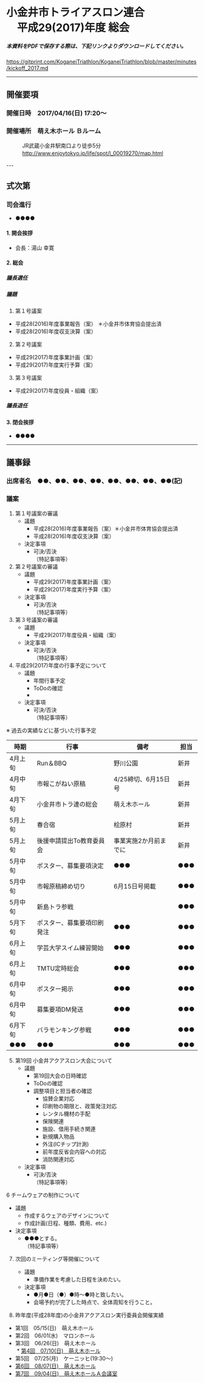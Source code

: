 # 小金井市トライアスロン連合<br>　平成29(2017)年度 総会  
##### 本資料をPDFで保存する際は、下記リンクよりダウンロードしてください。
https://gitprint.com/KoganeiTriathlon/KoganeiTriathlon/blob/master/minutes/kickoff_2017.md

---

## 開催要項
### 開催日時　2017/04/16(日) 17:20～  
### 開催場所　萌え木ホール Ｂルーム     
　　　JR武蔵小金井駅南口より徒歩5分  
　　　http://www.enjoytokyo.jp/life/spot/l_00019270/map.html  

---  

## 式次第  
### 司会進行  
* ●●●●  
#### 1. 開会挨拶  
* 会長：湯山 幸寛  
#### 2. 総会  
##### 議長選任  
##### 議題 
1. 第１号議案
  * 平成28(2016)年度事業報告（案） ＊小金井市体育協会提出済  
  * 平成28(2016)年度収支決算（案）  
2. 第２号議案
  * 平成29(2017)年度事業計画（案）   
  * 平成29(2017)年度実行予算（案）  
3. 第３号議案
  * 平成29(2017)年度役員・組織（案）   
##### 議長退任  
#### 3. 閉会挨拶  
* ●●●●  

---

## 議事録  
### 出席者名　●●、●●、●●、●●、●●、●●、●●、●●(記)  

### 議案  
1. 第１号議案の審議  
   * 議題  
     + 平成28(2016)年度事業報告（案）＊小金井市体育協会提出済  
     + 平成28(2016)年度収支決算（案）  
   * 決定事項  
     + 可決/否決  
       （特記事項等）  
2. 第２号議案の審議  
   * 議題  
     + 平成29(2017)年度事業計画（案）  
     + 平成29(2017)年度実行予算（案）  
   * 決定事項  
     + 可決/否決  
       （特記事項等）  
3. 第３号議案の審議    
   * 議題  
     + 平成29(2017)年度役員・組織（案）  
   * 決定事項  
     + 可決/否決  
       （特記事項等）  
4. 平成29(2017)年度の行事予定について  
   * 議題  
     + 年間行事予定  
     + ToDoの確認
     + 
   * 決定事項  
     + 可決/否決  
       （特記事項等）  

※ 過去の実績などに基づいた行事予定

|時期|行事|備考|担当|
|---|---|---|---|
|4月上旬|Run＆BBQ|野川公園|新井|
|4月中旬|市報こがねい原稿|4/25締切、6月15日号|新井|
|4月下旬|小金井市トラ連の総会|萌え木ホール|新井|
|5月上旬|春合宿|桧原村|新井|
|5月上旬|後援申請提出To教育委員会|事業実施2か月前までに|新井|
|5月中旬|ポスター、募集要項決定|●●●|●●●|
|5月中旬|市報原稿締め切り|6月15日号掲載|●●●|
|5月中旬|新島トラ参戦||●●●|
|5月下旬|ポスター、募集要項印刷発注|●●●|●●●|
|6月上旬|学芸大学スイム練習開始|●●●|●●●|
|6月上旬|TMTU定時総会|●●●|●●●|
|6月中旬|ポスター掲示|●●●|●●●|
|6月中旬|募集要項DM発送|●●●|●●●|
|6月下旬|バラモンキング参戦|●●●|●●●|
|●●●|●●●|●●●|●●●|

5. 第19回 小金井アクアスロン大会について     
   * 議題  
     + 第19回大会の日時確認  
     + ToDoの確認
     + 調整項目と担当者の確認  
       - 協賛企業対応  
       - 印刷物の期限と、政策発注対応  
       - レンタル機材の手配  
       - 保険関連  
       - 施設、借用手続き関連  
       - 新規購入物品  
       - 外注(ICチップ計測)  
       - 前年度反省会内容への対応  
       - 消防関連対応  
   * 決定事項  
     + 可決/否決  
       （特記事項等）  

6 チームウェアの制作について  
   * 議題  
     + 作成するウェアのデザインについて  
     + 作成計画(日程、種類、費用、etc.)
   * 決定事項  
     + ●●●とする。  
       （特記事項等）  

7. 次回のミーティング等開催について  
   * 議題  
     + 準備作業を考慮した日程を決めたい。  
   * 決定事項  
     + ●月●日（●）●時～●時と致したい。  
     + 会場予約が完了した時点で、全体周知を行うこと。   

8. 昨年度(平成28年度)の小金井アクアスロン実行委員会開催実績   

  * 第1回　05/15(日)　萌え木ホール   
  * 第2回　06/01(水)　マロンホール  
  * 第3回　06/26(日)　萌え木ホール  
  * [第4回　07/10(日)　萌え木ホール](../../../../KoganeiAquathlon/minutes/20160710.md "議事録を参照する。")  
  * 第5回　07/25(月)　ケーニッヒ(19:30～)  
  * [第6回　08/07(日)　萌え木ホール](./20160807.md "議事録を参照する。")  
  * [第7回　09/04(日)　萌え木ホールＡ会議室](2016反省会.md "議事録を参照する。")  
